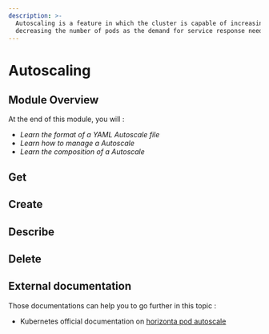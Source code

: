 ```yaml
---
description: >-
  Autoscaling is a feature in which the cluster is capable of increasing or
  decreasing the number of pods as the demand for service response need it.
---
```


# Autoscaling

## Module Overview

At the end of this module, you will :

* _Learn the format of a YAML Autoscale file_
* _Learn how to manage a Autoscale_
* _Learn the composition of a Autoscale_

## Get

## Create

## Describe

## Delete

## External documentation

Those documentations can help you to go further in this topic :

* Kubernetes official documentation on [horizonta pod autoscale](https://kubernetes.io/docs/tasks/run-application/horizontal-pod-autoscale-walkthrough/)

